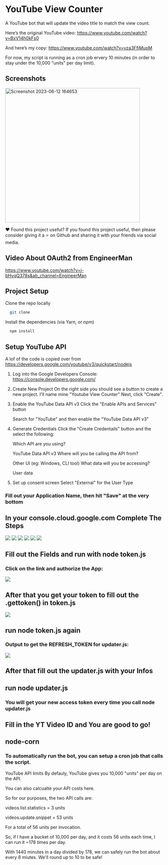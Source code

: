 # YouTube View Counter

A YouTube bot that will update the video title to match the view count.

Here’s the original YouTube video: https://www.youtube.com/watch?v=BxV14h0kFs0

And here’s my copy: https://www.youtube.com/watch?v=yza3FfiMupM

For now, my script is running as a cron job ervery 10 minutes (in order to stay under the 10,000 "units" per day limit).

## Screenshots
<img width="429" alt="Screenshot 2023-06-12 164653" src="https://github.com/lalitkumawat1m/YoutubeViewCounter/assets/91591901/9a23fd27-97bc-45fa-9b2a-7f09de30d87d">

❤️ Found this project useful? If you found this project useful, then please consider giving it a ⭐ on Github and sharing it with your friends via social media.


## Video About OAuth2 from EngineerMan
https://www.youtube.com/watch?v=j-bHvqQ378s&ab_channel=EngineerMan


## Project Setup
Clone the repo locally
```bash
  git clone 
```

Install the dependencies (via Yarn, or npm)
```bash
  npm install 
```
## Setup YouTube API
A lof of the code is copied over from https://developers.google.com/youtube/v3/quickstart/nodejs

1. Log into the Google Developers Console:
   https://console.developers.google.com/


2. Create New Project
   On the right side you should see a button to create a new project.
   I'll name mine "Youtube View Counter"
   Next, click "Create".


3. Enable the YouTube Data API v3
   Click the "Enable APIs and Services" button

   Search for "YouTube" and then enable the "YouTube Data API v3"


4. Generate Credentials
   Click the "Create Credentails" button and the select the following:

   Which API are you using?

   YouTube Data API v3
   Where will you be calling the API from?

   Other UI (eg: Windows, CLI tool)
   What data will you be accessing?

   User data


5. Set up consent screen
   Select "External" for the User Type

### Fill out your Application Name, then hit "Save" at the very bottom

## In your console.cloud.google.com Complete The Steps
![](https://i.imgur.com/auZWeFl.png)
![](https://i.imgur.com/jJg1hXd.png)
![](https://i.imgur.com/2mCYzaJ.png)
![](https://i.imgur.com/ebTFytw.png)
![](https://i.imgur.com/ZzEjy7K.png)
![](https://i.imgur.com/IPKJxmJ.png)

## Fill out the Fields and run with node token.js
### Click on the link and authorize the App:
![](https://i.imgur.com/rNIuTnD.png)

## After that you get your token to fill out the .gettoken() in token.js
![](https://i.imgur.com/ZooGv3l.png)

## run node token.js again
### Output to get the REFRESH_TOKEN for updater.js: 
![](https://i.imgur.com/kr4YO81.png)


## After that fill out the updater.js with your Infos
## run node updater.js
### You will get your new access token every time you call node updater.js
## Fill in the YT Video ID and You are good to go!

## node-corn 
### To automatically run the bot, you can setup a cron job that calls the script.

YouTube API limits
By defauly, YouTube gives you 10,000 "units" per day on the API.

You can also calcualte your API costs here.

So for our purposes, the two API calls are:

videos.list.statistics = 3 units

videos.update.snippet = 53 units

For a total of 56 units per invocation.

So, if I have a bucket of 10,000 per day, and it costs 56 units each time, I can run it ~178 times per day.

With 1440 minutes in a day divided by 178, we can safely run the bot about every 8 miutes. We'll round up to 10 to be safe!



